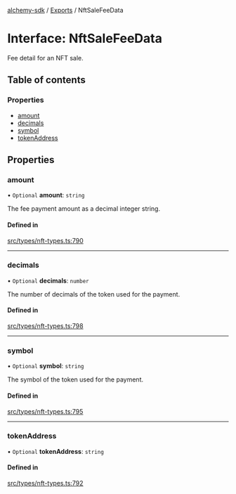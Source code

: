 [alchemy-sdk](../README.md) / [Exports](../modules.md) / NftSaleFeeData

# Interface: NftSaleFeeData

Fee detail for an NFT sale.

## Table of contents

### Properties

- [amount](NftSaleFeeData.md#amount)
- [decimals](NftSaleFeeData.md#decimals)
- [symbol](NftSaleFeeData.md#symbol)
- [tokenAddress](NftSaleFeeData.md#tokenaddress)

## Properties

### amount

• `Optional` **amount**: `string`

The fee payment amount as a decimal integer string.

#### Defined in

[src/types/nft-types.ts:790](https://github.com/alchemyplatform/alchemy-sdk-js/blob/fb68bb4a/src/types/nft-types.ts#L790)

___

### decimals

• `Optional` **decimals**: `number`

The number of decimals of the token used for the payment.

#### Defined in

[src/types/nft-types.ts:798](https://github.com/alchemyplatform/alchemy-sdk-js/blob/fb68bb4a/src/types/nft-types.ts#L798)

___

### symbol

• `Optional` **symbol**: `string`

The symbol of the token used for the payment.

#### Defined in

[src/types/nft-types.ts:795](https://github.com/alchemyplatform/alchemy-sdk-js/blob/fb68bb4a/src/types/nft-types.ts#L795)

___

### tokenAddress

• `Optional` **tokenAddress**: `string`

#### Defined in

[src/types/nft-types.ts:792](https://github.com/alchemyplatform/alchemy-sdk-js/blob/fb68bb4a/src/types/nft-types.ts#L792)

